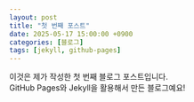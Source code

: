 ```yaml
---
layout: post
title: "첫 번째 포스트"
date: 2025-05-17 15:00:00 +0900
categories: [블로그]
tags: [jekyll, github-pages]
---
```


이것은 제가 작성한 첫 번째 블로그 포스트입니다.  
GitHub Pages와 Jekyll을 활용해서 만든 블로그예요!